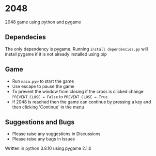 # 2048

2048 game using python and pygame

## Dependecies
The only dependency is pygame. Running `install dependencies.py` will install pygame if it is not already installed using pip

## Game
- Run `main.pyw` to start the game
- Use escape to pause the game
- To prevent the window from closing if the cross is clicked change `PREVENT_CLOSE = False` to `PREVENT_CLOSE = True`
- If 2048 is reached then the game can continue by pressing a key and then clicking 'Continue' in the menu

## Suggestions and Bugs
- Please raise any suggestions in Discussions
- Please raise any bugs in Issues

Written in python 3.8.10 using pygame 2.1.0
